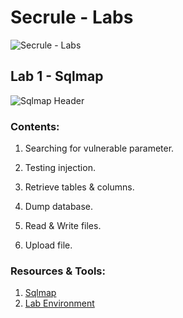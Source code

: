 
  
# Secrule - Labs 

![Secrule - Labs](https://secrule.io/images/labs/icon.png)

  
  ## Lab 1 - Sqlmap
 
  
![Sqlmap Header](https://secrule.io/images/labs/sqlmap_bg2.jpg)  
  
### Contents:  
  
1. Searching for vulnerable parameter.  
  
2. Testing injection.  
  
3. Retrieve tables & columns.  
  
4. Dump database.  
  
5. Read & Write files.  
  
6. Upload file.  
  
### Resources & Tools:  
  
1. [Sqlmap](https://github.com/sqlmapproject/sqlmap/)  
2. [Lab Environment](https://github.com/secrule-io/labs/lab-1/resources/lab-environment)
